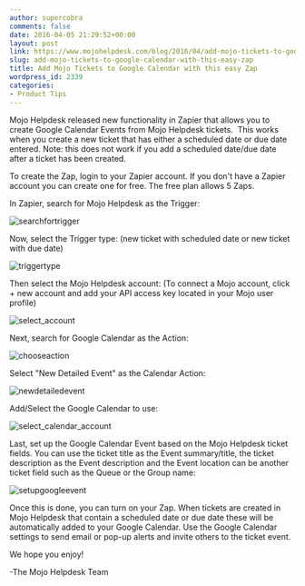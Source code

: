 ```yaml
---
author: supercobra
comments: false
date: 2016-04-05 21:29:52+00:00
layout: post
link: https://www.mojohelpdesk.com/blog/2016/04/add-mojo-tickets-to-google-calendar-with-this-easy-zap/
slug: add-mojo-tickets-to-google-calendar-with-this-easy-zap
title: Add Mojo Tickets to Google Calendar with this easy Zap
wordpress_id: 2339
categories:
- Product Tips
---
```


Mojo Helpdesk released new functionality in Zapier that allows you to create Google Calendar Events from Mojo Helpdesk tickets.  This works when you create a new ticket that has either a scheduled date or due date entered. Note: this does not work if you add a scheduled date/due date after a ticket has been created.

To create the Zap, login to your Zapier account. If you don't have a Zapier account you can create one for free. The free plan allows 5 Zaps.

In Zapier, search for Mojo Helpdesk as the Trigger:

![searchfortrigger](http://www.mojohelpdesk.com/blog/wordpress/wp-content/uploads/2016/04/searchfortrigger.jpg)



Now, select the Trigger type: (new ticket with scheduled date or new ticket with due date)

![triggertype](http://www.mojohelpdesk.com/blog/wordpress/wp-content/uploads/2016/04/triggertype.jpg)



Then select the Mojo Helpdesk account: (To connect a Mojo account, click + new account and add your API access key located in your Mojo user profile)

![select_account](http://www.mojohelpdesk.com/blog/wordpress/wp-content/uploads/2016/04/select_account.jpg)



Next, search for Google Calendar as the Action:

![chooseaction](http://www.mojohelpdesk.com/blog/wordpress/wp-content/uploads/2016/04/chooseaction.jpg)



Select "New Detailed Event" as the Calendar Action:

![newdetailedevent](http://www.mojohelpdesk.com/blog/wordpress/wp-content/uploads/2016/04/newdetailedevent.jpg)



Add/Select the Google Calendar to use:

![select_calendar_account](http://www.mojohelpdesk.com/blog/wordpress/wp-content/uploads/2016/04/select_calendar_account.jpg)



Last, set up the Google Calendar Event based on the Mojo Helpdesk ticket fields. You can use the ticket title as the Event summary/title, the ticket description as the Event description and the Event location can be another ticket field such as the Queue or the Group name:

![setupgoogleevent](http://www.mojohelpdesk.com/blog/wordpress/wp-content/uploads/2016/04/setupgoogleevent.jpg)



Once this is done, you can turn on your Zap. When tickets are created in Mojo Helpdesk that contain a scheduled date or due date these will be automatically added to your Google Calendar. Use the Google Calendar settings to send email or pop-up alerts and invite others to the ticket event.



We hope you enjoy!



-The Mojo Helpdesk Team
